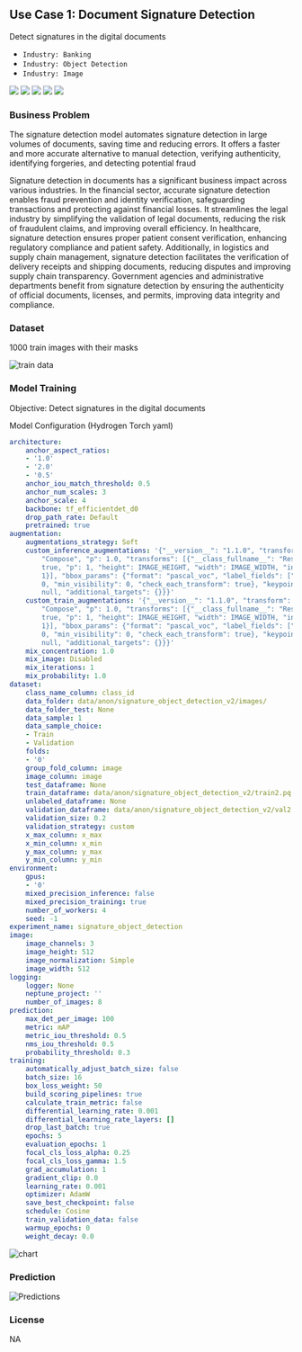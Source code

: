 ## Use Case 1: Document Signature Detection

Detect signatures in the digital documents

- `Industry: Banking`
- `Industry: Object Detection`
- `Industry: Image`

![](https://github.com/h2oai/ht-catalog/tree/main/assets/use-cases/signature_detection/cover.png)
![](https://github.com/h2oai/ht-catalog/tree/main/assets/use-cases/signature_detection/cover.jpg)
![](https://github.com/h2oai/ht-catalog/tree/main/assets/use-cases/signature_detection/cover.jpeg)
![](https://github.com/h2oai/ht-catalog/tree/main/assets/use-cases/signature_detection/cover.webp)
![](https://github.com/h2oai/ht-catalog/tree/main/assets/use-cases/signature_detection/cover)

### Business Problem 

The signature detection model automates signature detection in large volumes of documents, saving time and reducing errors. It offers a faster and more accurate alternative to manual detection, verifying authenticity, identifying forgeries, and detecting potential fraud

Signature detection in documents has a significant business impact across various industries. In the financial sector, accurate signature detection enables fraud prevention and identity verification, safeguarding transactions and protecting against financial losses. It streamlines the legal industry by simplifying the validation of legal documents, reducing the risk of fraudulent claims, and improving overall efficiency. In healthcare, signature detection ensures proper patient consent verification, enhancing regulatory compliance and patient safety. Additionally, in logistics and supply chain management, signature detection facilitates the verification of delivery receipts and shipping documents, reducing disputes and improving supply chain transparency. Government agencies and administrative departments benefit from signature detection by ensuring the authenticity of official documents, licenses, and permits, improving data integrity and compliance.

### Dataset

1000 train images with their masks

![train data](https://github.com/h2oai/ht-catalog/tree/main/assets/use-cases/signature_detection/train%20data.png)

### Model Training

Objective: Detect signatures in the digital documents

Model Configuration (Hydrogen Torch yaml)

```yaml
architecture:
    anchor_aspect_ratios:
    - '1.0'
    - '2.0'
    - '0.5'
    anchor_iou_match_threshold: 0.5
    anchor_num_scales: 3
    anchor_scale: 4
    backbone: tf_efficientdet_d0
    drop_path_rate: Default
    pretrained: true
augmentation:
    augmentations_strategy: Soft
    custom_inference_augmentations: '{"__version__": "1.1.0", "transform": {"__class_fullname__":
        "Compose", "p": 1.0, "transforms": [{"__class_fullname__": "Resize", "always_apply":
        true, "p": 1, "height": IMAGE_HEIGHT, "width": IMAGE_WIDTH, "interpolation":
        1}], "bbox_params": {"format": "pascal_voc", "label_fields": ["labels"], "min_area":
        0, "min_visibility": 0, "check_each_transform": true}, "keypoint_params":
        null, "additional_targets": {}}}'
    custom_train_augmentations: '{"__version__": "1.1.0", "transform": {"__class_fullname__":
        "Compose", "p": 1.0, "transforms": [{"__class_fullname__": "Resize", "always_apply":
        true, "p": 1, "height": IMAGE_HEIGHT, "width": IMAGE_WIDTH, "interpolation":
        1}], "bbox_params": {"format": "pascal_voc", "label_fields": ["labels"], "min_area":
        0, "min_visibility": 0, "check_each_transform": true}, "keypoint_params":
        null, "additional_targets": {}}}'
    mix_concentration: 1.0
    mix_image: Disabled
    mix_iterations: 1
    mix_probability: 1.0
dataset:
    class_name_column: class_id
    data_folder: data/anon/signature_object_detection_v2/images/
    data_folder_test: None
    data_sample: 1
    data_sample_choice:
    - Train
    - Validation
    folds:
    - '0'
    group_fold_column: image
    image_column: image
    test_dataframe: None
    train_dataframe: data/anon/signature_object_detection_v2/train2.pq
    unlabeled_dataframe: None
    validation_dataframe: data/anon/signature_object_detection_v2/val2.pq
    validation_size: 0.2
    validation_strategy: custom
    x_max_column: x_max
    x_min_column: x_min
    y_max_column: y_max
    y_min_column: y_min
environment:
    gpus:
    - '0'
    mixed_precision_inference: false
    mixed_precision_training: true
    number_of_workers: 4
    seed: -1
experiment_name: signature_object_detection
image:
    image_channels: 3
    image_height: 512
    image_normalization: Simple
    image_width: 512
logging:
    logger: None
    neptune_project: ''
    number_of_images: 8
prediction:
    max_det_per_image: 100
    metric: mAP
    metric_iou_threshold: 0.5
    nms_iou_threshold: 0.5
    probability_threshold: 0.3
training:
    automatically_adjust_batch_size: false
    batch_size: 16
    box_loss_weight: 50
    build_scoring_pipelines: true
    calculate_train_metric: false
    differential_learning_rate: 0.001
    differential_learning_rate_layers: []
    drop_last_batch: true
    epochs: 5
    evaluation_epochs: 1
    focal_cls_loss_alpha: 0.25
    focal_cls_loss_gamma: 1.5
    grad_accumulation: 1
    gradient_clip: 0.0
    learning_rate: 0.001
    optimizer: AdamW
    save_best_checkpoint: false
    schedule: Cosine
    train_validation_data: false
    warmup_epochs: 0
    weight_decay: 0.0

```

![chart](https://github.com/h2oai/ht-catalog/tree/main/assets/use-cases/signature_detection/chart.png)


### Prediction

![Predictions](https://github.com/h2oai/ht-catalog/tree/main/assets/use-cases/signature_detection/Validation%20Predictions.png)

### License

NA